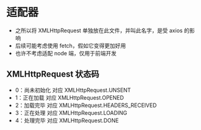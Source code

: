 # 适配器

- 之所以将 XMLHttpRequest 单独放在此文件，并叫此名字，是受 axios 的影响
- 后续可能考虑使用 fetch，假如它变得更加好用
- 也许不考虑适配 node 端，仅用于前端开发


## XMLHttpRequest 状态码
 * 0：尚未初始化 对应 XMLHttpRequest.UNSENT
 * 1：正在加载 对应 XMLHttpRequest.OPENED
 * 2：加载完毕 对应 XMLHttpRequest.HEADERS_RECEIVED
 * 3：正在处理  对应 XMLHttpRequest.LOADING
 * 4：处理完毕  对应 XMLHttpRequest.DONE